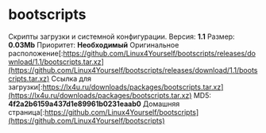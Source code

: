 # bootscripts
Скрипты загрузки и системной конфигурации.
Версия: **1.1**
Размер: **0.03Mb**
Приоритет: **Необходимый**
Оригинальное расположение[:https://github.com/Linux4Yourself/bootscripts/releases/download/1.1/bootscripts.tar.xz](https://github.com/Linux4Yourself/bootscripts/releases/download/1.1/bootscripts.tar.xz)
Ссылка для загрузки[:https://lx4u.ru/downloads/packages/bootscripts.tar.xz](https://lx4u.ru/downloads/packages/bootscripts.tar.xz)
MD5: **4f2a2b6159a437d1e89961b0231eaab0**
Домашняя страница[:https://github.com/Linux4Yourself/bootscripts](https://github.com/Linux4Yourself/bootscripts)